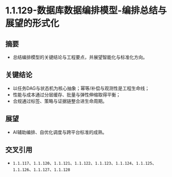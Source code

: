 ﻿# 1.1.129-数据库数据编排模型-编排总结与展望的形式化

## 摘要

- 总结编排模型的关键结论与工程要点，并展望智能化与标准化方向。

## 关键结论

- 以任务DAG与状态机为核心抽象；幂等/补偿与观测性是工程生命线；
- 性能与成本通过分层缓存、批量与弹性伸缩取得平衡；
- 合规通过标签、策略与证据链整合进生命周期。

## 展望

- AI辅助编排、自优化调度与跨平台标准的成熟。

## 交叉引用

- `1.1.117`、`1.1.120`、`1.1.121`、`1.1.122`、`1.1.123`、`1.1.124`、`1.1.125`、`1.1.126`、`1.1.127`、`1.1.128`
